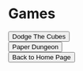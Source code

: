 <html>
<p>
<h1>
Games
</h1>
</p>
<button onclick="window.location.href = 'Cubes.html';">Dodge The Cubes</button>
<br>
<button onclick="window.location.href = 'https://replit.com/@PuzzleBoi98/Paper-Dungeon-layer-1?v=1';">Paper Dungeon</button>
<br>
<button onclick="window.location.href = 'index';">Back to Home Page</button>
</html>
